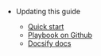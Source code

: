 <!-- _navbar.md -->

* Updating this guide

  * [Quick start](quick-start.md)
  * [Playbook on Github](/)
  * [Docsify docs](https://docsify.js.org/#/quickstart)